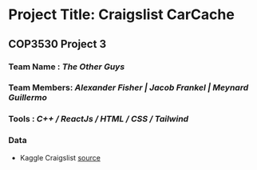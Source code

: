 # Project Title: Craigslist CarCache
## COP3530 Project 3

### Team Name : *The Other Guys*
### Team Members: *Alexander Fisher | Jacob Frankel | Meynard Guillermo*
### Tools : *C++ / ReactJs / HTML / CSS / Tailwind*

### Data 

+ Kaggle Craigslist [source](https://www.kaggle.com/datasets/austinreese/craigslist-carstrucks-data)
